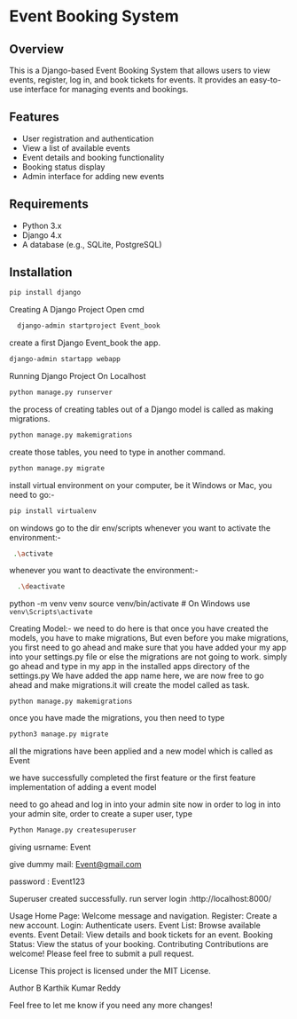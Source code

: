 # Event Booking System

## Overview

This is a Django-based Event Booking System that allows users to view events, register, log in, and book tickets for events. 
It provides an easy-to-use interface for managing events and bookings.

## Features

- User registration and authentication
- View a list of available events
- Event details and booking functionality
- Booking status display
- Admin interface for adding new events

## Requirements

- Python 3.x
- Django 4.x
- A database (e.g., SQLite, PostgreSQL)

## Installation
```sh
pip install django
```



Creating A Django Project
Open cmd
```sh
  django-admin startproject Event_book
   ```
 create a first Django Event_book the app.
```sh
django-admin startapp webapp
```
Running Django Project On Localhost
```sh
python manage.py runserver
```
the process of creating tables out of a Django model is called as making migrations.
```sh
python manage.py makemigrations
```
create those tables, you need to type in another command.
```sh
python manage.py migrate
```

install virtual environment on your computer, be it Windows or Mac, you need to go:-
```sh
pip install virtualenv
```
on windows go to the dir env/scripts
 whenever you want to activate the environment:-
```sh
 .\activate 
 ```
 whenever you want to deactivate the environment:-
```sh
  .\deactivate 
```
python -m venv venv
source venv/bin/activate  # On Windows use `venv\Scripts\activate`

Creating Model:-
we need to do here is that once you have created the models, you have to make migrations,
But even before you make migrations, you first need to go ahead and make sure that
you have added your my app into your settings.py file or else the migrations are not going to work.
simply go ahead and type in my app in the installed apps directory of the settings.py
We have added the app name here, we are now free to go ahead and make migrations.it will create the model called as task. 
```shell
python manage.py makemigrations
```
once you have made the migrations, you then need to type
 ```sh 
 python3 manage.py migrate
 ```
all the migrations have been applied and a new model which is called as Event

we have successfully completed the first feature or the first feature implementation of adding a event model

need to go ahead and log in into your admin site now in order to log in into your admin site,
order to create a super user, type  
```sh 
Python Manage.py createsuperuser
```
giving usrname: Event

give dummy mail: Event@gmail.com

password : Event123

Superuser created successfully. run server
login :http://localhost:8000/


Usage
Home Page: Welcome message and navigation.
Register: Create a new account.
Login: Authenticate users.
Event List: Browse available events.
Event Detail: View details and book tickets for an event.
Booking Status: View the status of your booking.
Contributing
Contributions are welcome! Please feel free to submit a pull request.

License
This project is licensed under the MIT License.

Author
B Karthik Kumar Reddy


Feel free to let me know if you need any more changes!
